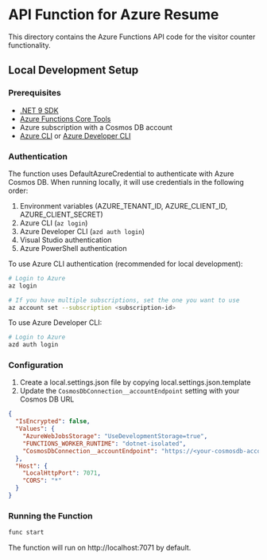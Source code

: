 # API Function for Azure Resume

This directory contains the Azure Functions API code for the visitor counter functionality.

## Local Development Setup

### Prerequisites

- [.NET 9 SDK](https://dotnet.microsoft.com/download/dotnet/9.0)
- [Azure Functions Core Tools](https://docs.microsoft.com/azure/azure-functions/functions-run-local#install-the-azure-functions-core-tools)
- Azure subscription with a Cosmos DB account
- [Azure CLI](https://docs.microsoft.com/cli/azure/install-azure-cli) or [Azure Developer CLI](https://learn.microsoft.com/azure/developer/azure-developer-cli/install-azd)

### Authentication

The function uses DefaultAzureCredential to authenticate with Azure Cosmos DB. When running locally, it will use credentials in the following order:

1. Environment variables (AZURE_TENANT_ID, AZURE_CLIENT_ID, AZURE_CLIENT_SECRET)
2. Azure CLI (`az login`)
3. Azure Developer CLI (`azd auth login`)
4. Visual Studio authentication
5. Azure PowerShell authentication

To use Azure CLI authentication (recommended for local development):

```bash
# Login to Azure
az login

# If you have multiple subscriptions, set the one you want to use
az account set --subscription <subscription-id>
```

To use Azure Developer CLI:

```bash
# Login to Azure
azd auth login
```

### Configuration

1. Create a local.settings.json file by copying local.settings.json.template
2. Update the `CosmosDbConnection__accountEndpoint` setting with your Cosmos DB URL

```json
{
  "IsEncrypted": false,
  "Values": {
    "AzureWebJobsStorage": "UseDevelopmentStorage=true",
    "FUNCTIONS_WORKER_RUNTIME": "dotnet-isolated",
    "CosmosDbConnection__accountEndpoint": "https://<your-cosmosdb-account>.documents.azure.com:443/"
  },
  "Host": {
    "LocalHttpPort": 7071,
    "CORS": "*"
  }
}
```

### Running the Function

```bash
func start
```

The function will run on http://localhost:7071 by default.